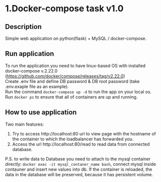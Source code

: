 # 1.Docker-compose task v1.0

## Description
Simple web application on python(flask) + MySQL / docker-compose.

## Run application
To run the application you need to have linux-based OS with installed docker-compose v.2.22.0 (https://github.com/docker/compose/releases/tag/v2.22.0)  
Create .env file and define DB password & DB root password (take .env.exaple file as an example).  
Run the command `docker-compose up -d` to run the app on your local os.  
Run `docker ps` to ensure that all of containers are up and running.

## How to use application
Two main features:
1. Try to access http://localhost:80 url to view page with the hostname of the container to which the loadbalancer has forwarded you.
2. Access the url http://localhost:80/read to read data from connected database.  

P.S. to write data to Database you need to attach to the mysql container directly: `docker exec -it mysql_contaner_name bash`, connect mysql inside contauner and insert new values into db. If the container is reloaded, the data in the database will be preserved, because it has persistent volume. 
